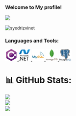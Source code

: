 <h3 align="left">
 Welcome to My profile!
  
</h3>
<p align="left">
<img src="https://readme-typing-svg.herokuapp.com/?lines=Full-stack%20web%20and%20app%20developer;Experienced%20Software%20Development;10+%2B%20years%20of%20coding%20experience;Always%20learning%20new%20things&font=Fira%20Code&left=true&width=440&height=45&color=f75c7e&vleft=true&size=22"></a>

<p align="left"> <img src="https://komarev.com/ghpvc/?username=syedrizvinet&label=Profile%20views&color=0e75b6&style=flat" alt="syedrizvinet" /> </p>

<h3 align="left">Languages and Tools:</h3>
<p align="left"> 
<a href="https://www.w3schools.com/cs/" target="_blank" rel="noreferrer"> <img src="https://raw.githubusercontent.com/devicons/devicon/master/icons/csharp/csharp-original.svg" alt="csharp" width="40" height="40"/> </a> <a href="https://dotnet.microsoft.com/" target="_blank" rel="noreferrer"> <img src="https://raw.githubusercontent.com/devicons/devicon/master/icons/dot-net/dot-net-original-wordmark.svg" alt="dotnet" width="40" height="40"/> </a> <a href="https://www.mysql.com/" target="_blank" rel="noreferrer"> <img src="https://raw.githubusercontent.com/devicons/devicon/master/icons/mysql/mysql-original-wordmark.svg" alt="mysql" width="40" height="40"/> </a> <a href="https://www.mongodb.com/" target="_blank" rel="noreferrer"> <img src="https://raw.githubusercontent.com/devicons/devicon/master/icons/mongodb/mongodb-original-wordmark.svg" alt="mongodb" width="40" height="40"/> </a> <a href="https://www.postgresql.org" target="_blank" rel="noreferrer"> <img src="https://raw.githubusercontent.com/devicons/devicon/master/icons/postgresql/postgresql-original-wordmark.svg" alt="postgresql" width="40" height="40"/> </p> </a>
   
# 📊 GitHub Stats:
![](https://github-readme-stats.vercel.app/api/top-langs/?username=syedrizvinet&theme=radical&hide_border=false&include_all_commits=false&count_private=false&layout=compact)<br/>
![](https://github-readme-stats.vercel.app/api?username=syedrizvinet&theme=radical&hide_border=false&include_all_commits=false&count_private=false)<br/>
![](https://github-readme-streak-stats.herokuapp.com/?user=syedrizvinet&theme=radical&hide_border=false)<br/>


